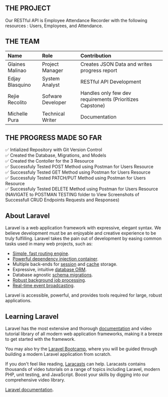 ## THE PROJECT  
Our RESTful API is Employee Attendance Recorder with the following resources : Users, Employees, and Attendance. 

## THE TEAM
| Name | Role | Contribution |
| :--- | :--- | :--- |
| Glaines Malinao | Project Manager | Creates JSON Data and writes progress report |   
| Edjay Blasquino | System Analyst | RESTful API Development |  
| Rejie Recolito | Sofware Developer | Handles only few dev requirements (Prioritizes Capstone) | 
| Michelle Pura | Technical Writer | Documentation |  

## THE PROGRESS MADE SO FAR   
✅ Intialized Repository with Git Version Control  
✅ Created the Database, Migrations, and Models  
✅ Created the Contoller for the 3 Resource  
✅ Successfuly Tested POST Method using Postman for Users Resource  
✅ Successfuly Tested GET Method using Postman for Users Resource  
✅ Successfuly Tested PATCH/PUT Method using Postman for Users Resource  
✅ Successfuly Tested DELETE Method using Postman for Users Resource  
(NAVIGATE to POSTMAN TESTING folder to View Screenshots of Successfull CRUD Endpoints Requests and Responses)  









## About Laravel

Laravel is a web application framework with expressive, elegant syntax. We believe development must be an enjoyable and creative experience to be truly fulfilling. Laravel takes the pain out of development by easing common tasks used in many web projects, such as:

- [Simple, fast routing engine](https://laravel.com/docs/routing).
- [Powerful dependency injection container](https://laravel.com/docs/container).
- Multiple back-ends for [session](https://laravel.com/docs/session) and [cache](https://laravel.com/docs/cache) storage.
- Expressive, intuitive [database ORM](https://laravel.com/docs/eloquent).
- Database agnostic [schema migrations](https://laravel.com/docs/migrations).
- [Robust background job processing](https://laravel.com/docs/queues).
- [Real-time event broadcasting](https://laravel.com/docs/broadcasting).

Laravel is accessible, powerful, and provides tools required for large, robust applications.

## Learning Laravel

Laravel has the most extensive and thorough [documentation](https://laravel.com/docs) and video tutorial library of all modern web application frameworks, making it a breeze to get started with the framework.

You may also try the [Laravel Bootcamp](https://bootcamp.laravel.com), where you will be guided through building a modern Laravel application from scratch.

If you don't feel like reading, [Laracasts](https://laracasts.com) can help. Laracasts contains thousands of video tutorials on a range of topics including Laravel, modern PHP, unit testing, and JavaScript. Boost your skills by digging into our comprehensive video library.

[Laravel documentation](https://laravel.com/docs/contributions).
